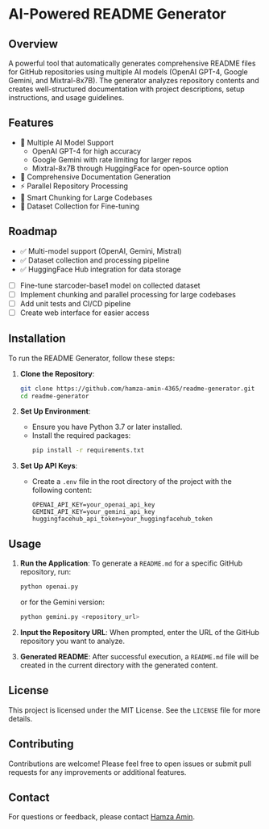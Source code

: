# AI-Powered README Generator

## Overview

A powerful tool that automatically generates comprehensive README files for GitHub repositories using multiple AI models (OpenAI GPT-4, Google Gemini, and Mixtral-8x7B). The generator analyzes repository contents and creates well-structured documentation with project descriptions, setup instructions, and usage guidelines.

## Features
- 🤖 Multiple AI Model Support
  - OpenAI GPT-4 for high accuracy
  - Google Gemini with rate limiting for larger repos
  - Mixtral-8x7B through HuggingFace for open-source option
- 📝 Comprehensive Documentation Generation
- ⚡ Parallel Repository Processing
- 🔄 Smart Chunking for Large Codebases
- 💾 Dataset Collection for Fine-tuning

## Roadmap
- ✅ Multi-model support (OpenAI, Gemini, Mistral)
- ✅ Dataset collection and processing pipeline
- ✅ HuggingFace Hub integration for data storage
- [ ] Fine-tune starcoder-base1 model on collected dataset
- [ ] Implement chunking and parallel processing for large codebases
- [ ] Add unit tests and CI/CD pipeline
- [ ] Create web interface for easier access

## Installation

To run the README Generator, follow these steps:

1. **Clone the Repository**:
   ```bash
   git clone https://github.com/hamza-amin-4365/readme-generator.git
   cd readme-generator
   ```

2. **Set Up Environment**:
   - Ensure you have Python 3.7 or later installed.
   - Install the required packages:
     ```bash
     pip install -r requirements.txt
     ```

3. **Set Up API Keys**:
   - Create a `.env` file in the root directory of the project with the following content:
     ```plaintext
     OPENAI_API_KEY=your_openai_api_key
     GEMINI_API_KEY=your_gemini_api_key
     huggingfacehub_api_token=your_huggingfacehub_token
     ```

## Usage

1. **Run the Application**:
   To generate a `README.md` for a specific GitHub repository, run:
   ```bash
   python openai.py
   ```
   or for the Gemini version:
   ```bash
   python gemini.py <repository_url>
   ```

2. **Input the Repository URL**:
   When prompted, enter the URL of the GitHub repository you want to analyze.

3. **Generated README**:
   After successful execution, a `README.md` file will be created in the current directory with the generated content.

## License

This project is licensed under the MIT License. See the `LICENSE` file for more details.

## Contributing

Contributions are welcome! Please feel free to open issues or submit pull requests for any improvements or additional features.

## Contact

For questions or feedback, please contact [Hamza Amin](mailto:mh4070685@gmail.com).

